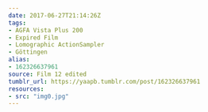 ```yaml
---
date: 2017-06-27T21:14:26Z
tags:
- AGFA Vista Plus 200
- Expired Film
- Lomographic ActionSampler
- Göttingen
alias:
- 162326637961
source: Film 12 edited
tumblr_url: https://yaapb.tumblr.com/post/162326637961
resources:
- src: "img0.jpg"
---
```

